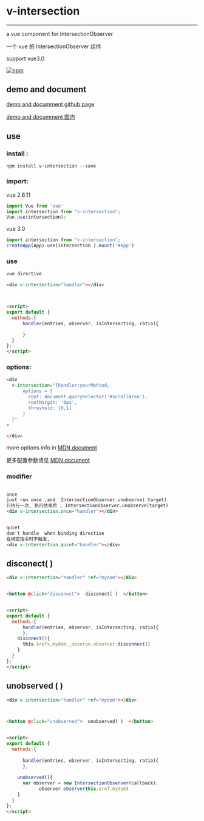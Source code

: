 # v-intersection

---

a vue component for IntersectionObserver

一个 vue 的 IntersectionObserver 组件

support vue3.0

[![npm](https://nodei.co/npm/v-intersection.png)](https://www.npmjs.com/package/v-intersection)

## demo and document


[demo and documment github page](https://genjixyz.github.io/v-intersection/)

[demo and documment 国内](https://coding-pages-bucket-144121-8040028-5553-382057-1259347617.cos-website.ap-hongkong.myqcloud.com/)  


## use

### install :

```dash
npm install v-intersection --save
```

### import:

vue 2.6.11
```js
import Vue from 'vue'
import intersection from "v-intersection";
Vue.use(intersection);
```

vue 3.0

```js
import intersection from "v-intersection";
createApp(App).use(intersection ).mount('#app')
```

### use

```html
vue directive

<div v-intersection="handler"></div>



<script>
export default {
  methods:{
	  handler(entries, observer, isIntersecting, ratio){

	  }
  }
};
</script>
```



### options:

```html
<div
  v-intersection="{handler:yourMehtod,
      options = {
        root: document.querySelector('#scrollArea'),
        rootMargin: '0px',
        threshold: [0,1]  
      }
  }"
>

</div>
```





more options info  in   [MDN document](https://developer.mozilla.org/zh-CN/docs/Web/API/IntersectionObserver)

更多配置参数请见 [MDN document](https://developer.mozilla.org/zh-CN/docs/Web/API/IntersectionObserver)



### modifier

```html

once
just run once ,and  IntersectionObserver.unobserve( target) 
只执行一次, 执行结束后 , IntersectionObserver.unobserve(target)
<div v-intersection.once="handler"></div>


quiet
don't handle  when binding directive 
在绑定指令时不触发, 
<div v-intersection.quiet="handler"></div>

```





## disconect( )  

```html
<div v-intersection="handler" ref="mydom"></div>


<button @click="disconect">  disconect( )  </button>


<script>
export default {
  methods:{
	  handler(entries, observer, isIntersecting, ratio){
	  },
    disconect(){
      this.$refs.mydom._observe.observer.disconnect() 
    }
  }
};
</script>

```



## unobserved ( ) 

```html
<div v-intersection="handler" ref="mydom"></div>



<button @click="unobserved">  unobserved( )  </button>


<script>
export default {
  methods:{
    
	  handler(entries, observer, isIntersecting, ratio){
	  },
    
    unobserved(){
      var observer = new IntersectionObserver(callback);
			observer.observe(this.$ref.mydom)
    }
  }
};
</script>


```

